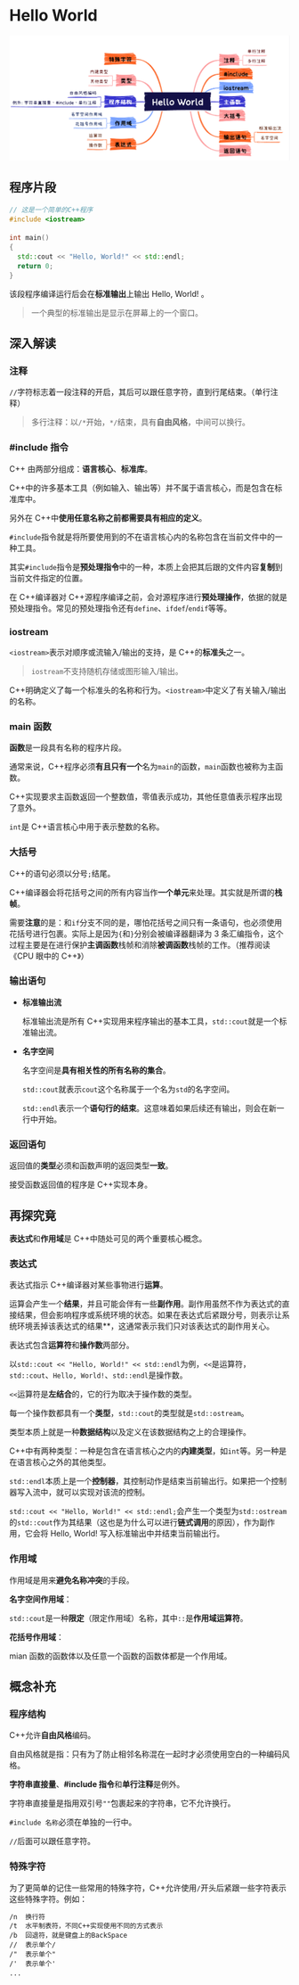 # Hello World

![概述](./images/00-HelloWorld.png)

## 程序片段

```c++
// 这是一个简单的C++程序
#include <iostream>

int main()
{
  std::cout << "Hello, World!" << std::endl;
  return 0;
}
```

该段程序编译运行后会在**标准输出**上输出 Hello, World! 。

> 一个典型的标准输出是显示在屏幕上的一个窗口。

## 深入解读

### 注释

`//`字符标志着一段注释的开启，其后可以跟任意字符，直到行尾结束。（单行注释）

> 多行注释：以`/*`开始，`*/`结束，具有**自由风格**，中间可以换行。

### #include 指令

C++ 由两部分组成：**语言核心**、**标准库**。

C++中的许多基本工具（例如输入、输出等）并不属于语言核心，而是包含在标准库中。

另外在 C++中**使用任意名称之前都需要具有相应的定义**。

`#include`指令就是将所要使用到的不在语言核心内的名称包含在当前文件中的一种工具。

其实`#include`指令是**预处理指令**中的一种，本质上会把其后跟的文件内容**复制**到当前文件指定的位置。

在 C++编译器对 C++源程序编译之前，会对源程序进行**预处理操作**，依据的就是预处理指令。常见的预处理指令还有`define`、`ifdef`/`endif`等等。

### iostream

`<iostream>`表示对顺序或流输入/输出的支持，是 C++的**标准头**之一。

> `iostream`不支持随机存储或图形输入/输出。

C++明确定义了每一个标准头的名称和行为。`<iostream>`中定义了有关输入/输出的名称。

### main 函数

**函数**是一段具有名称的程序片段。

通常来说，C++程序必须**有且只有一个**名为`main`的函数，`main`函数也被称为主函数。

C++实现要求主函数返回一个整数值，零值表示成功，其他任意值表示程序出现了意外。

`int`是 C++语言核心中用于表示整数的名称。

### 大括号

C++的语句必须以分号`;`结尾。

C++编译器会将花括号之间的所有内容当作**一个单元**来处理。其实就是所谓的**栈帧**。

需要**注意**的是：和`if`分支不同的是，哪怕花括号之间只有一条语句，也必须使用花括号进行包裹。实际上是因为`{`和`}`分别会被编译器翻译为 3 条汇编指令，这个过程主要是在进行保护**主调函数**栈帧和消除**被调函数**栈帧的工作。（推荐阅读《CPU 眼中的 C++》）

### 输出语句

- **标准输出流**

  标准输出流是所有 C++实现用来程序输出的基本工具，`std::cout`就是一个标准输出流。

- **名字空间**

  名字空间是**具有相关性的所有名称的集合**。

  `std::cout`就表示`cout`这个名称属于一个名为`std`的名字空间。

  `std::endl`表示一个**语句行的结束**。这意味着如果后续还有输出，则会在新一行中开始。

### 返回语句

返回值的**类型**必须和函数声明的返回类型**一致**。

接受函数返回值的程序是 C++实现本身。

## 再探究竟

**表达式**和**作用域**是 C++中随处可见的两个重要核心概念。

### 表达式

表达式指示 C++编译器对某些事物进行**运算**。

运算会产生一个**结果**，并且可能会伴有一些**副作用**。副作用虽然不作为表达式的直接结果，但会影响程序或系统环境的状态。如果在表达式后紧跟分号，则表示让系统环境丢掉该表达式的结果\*\*，这通常表示我们只对该表达式的副作用关心。

表达式包含**运算符**和**操作数**两部分。

以`std::cout << "Hello, World!" << std::endl`为例，`<<`是运算符，`std::cout`、`Hello, World!`、`std::endl`是操作数。

`<<`运算符是**左结合**的，它的行为取决于操作数的类型。

每一个操作数都具有一个**类型**，`std::cout`的类型就是`std::ostream`。

类型本质上就是一种**数据结构**以及定义在该数据结构之上的合理操作。

C++中有两种类型：一种是包含在语言核心之内的**内建类型**，如`int`等。另一种是在语言核心之外的其他类型。

`std::endl`本质上是一个**控制器**，其控制动作是结束当前输出行。如果把一个控制器写入流中，就可以实现对该流的控制。

`std::cout << "Hello, World!" << std::endl;`会产生一个类型为`std::ostream`的`std::cout`作为其结果（这也是为什么可以进行**链式调用**的原因），作为副作用，它会将 Hello, World! 写入标准输出中并结束当前输出行。

### 作用域

作用域是用来**避免名称冲突**的手段。

**名字空间作用域**：

`std::cout`是一种**限定**（限定作用域）名称，其中`::`是**作用域运算符**。

**花括号作用域**：

mian 函数的函数体以及任意一个函数的函数体都是一个作用域。

## 概念补充

### 程序结构

C++允许**自由风格**编码。

自由风格就是指：只有为了防止相邻名称混在一起时才必须使用空白的一种编码风格。

**字符串直接量**、**#include 指令**和**单行注释**是例外。

字符串直接量是指用双引号`""`包裹起来的字符串，它不允许换行。

`#include 名称`必须在单独的一行中。

`//`后面可以跟任意字符。

### 特殊字符

为了更简单的记住一些常用的特殊字符，C++允许使用`/`开头后紧跟一些字符表示这些特殊字符。例如：

```txt
/n	换行符
/t	水平制表符，不同C++实现使用不同的方式表示
/b	回退符，就是键盘上的BackSpace
//	表示单个/
/"  表示单个"
/'  表示单个'
...
```

